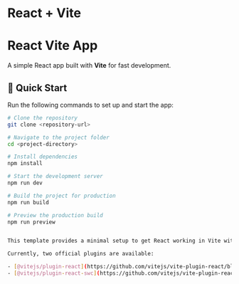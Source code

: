 # React + Vite

# React Vite App

A simple React app built with **Vite** for fast development.

## 🚀 Quick Start
Run the following commands to set up and start the app:
```bash
# Clone the repository
git clone <repository-url>

# Navigate to the project folder
cd <project-directory>

# Install dependencies
npm install

# Start the development server
npm run dev

# Build the project for production
npm run build

# Preview the production build
npm run preview


This template provides a minimal setup to get React working in Vite with HMR and some ESLint rules.

Currently, two official plugins are available:

- [@vitejs/plugin-react](https://github.com/vitejs/vite-plugin-react/blob/main/packages/plugin-react/README.md) uses [Babel](https://babeljs.io/) for Fast Refresh
- [@vitejs/plugin-react-swc](https://github.com/vitejs/vite-plugin-react-swc) uses [SWC](https://swc.rs/) for Fast Refresh
